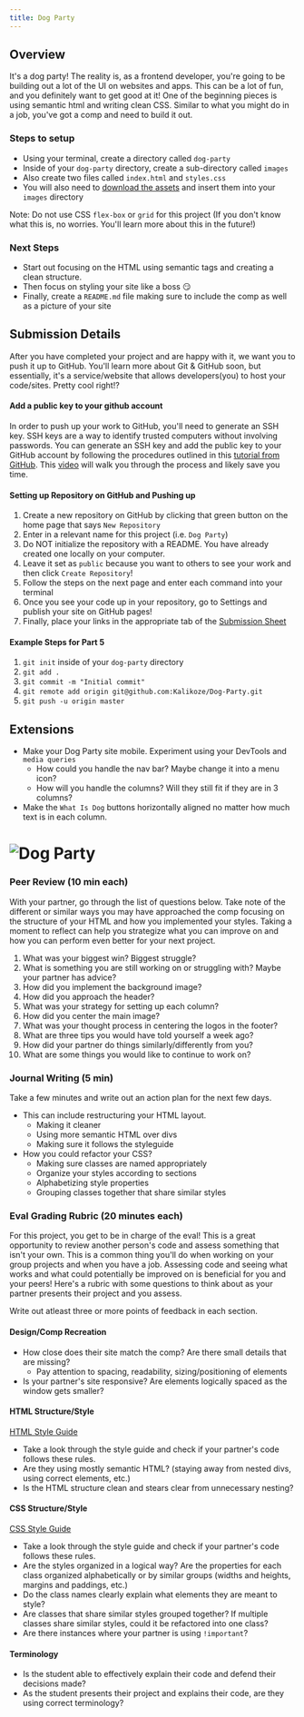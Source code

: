 ```yaml
---
title: Dog Party
---
```


## Overview

It's a dog party!  The reality is, as a frontend developer, you're going to be building out a lot of the UI on websites and apps.  This can be a lot of fun, and you definitely want to get good at it!  One of the beginning pieces is using semantic html and writing clean CSS.  Similar to what you might do in a job, you've got a comp and need to build it out.

### Steps to setup

- Using your terminal, create a directory called `dog-party`
- Inside of your `dog-party` directory, create a sub-directory called `images`
- Also create two files called `index.html` and `styles.css`
- You will also need to [download the assets](https://drive.google.com/drive/folders/0B_lPnjyMN6-CamRRV0xPRmZNOFU?usp=sharing) and insert them into your `images` directory

Note: Do not use CSS `flex-box` or `grid` for this project (If you don't know what this is, no worries.  You'll learn more about this in the future!)

### Next Steps

- Start out focusing on the HTML using semantic tags and creating a clean structure.
- Then focus on styling your site like a boss :smirk:
- Finally, create a `README.md` file making sure to include the comp as well as a picture of your site

## Submission Details

After you have completed your project and are happy with it, we want you to push it up to GitHub.  You'll learn more about Git & GitHub soon, but essentially, it's a service/website that allows developers(you) to host your code/sites.  Pretty cool right!?

#### Add a public key to your github account

In order to push up your work to GitHub, you'll need to generate an SSH key. SSH keys are a way to identify trusted computers without involving passwords. You can generate an SSH key and add the public key to your GitHub account by following the procedures outlined in this [tutorial from GitHub](https://help.github.com/articles/connecting-to-github-with-ssh/). This [video](https://www.youtube.com/watch?v=XsPVWGKK0qI) will walk you through the process and likely save you time.

#### Setting up Repository on GitHub and Pushing up

1. Create a new repository on GitHub by clicking that green button on the home page that says `New Repository`
2. Enter in a relevant name for this project (i.e. `Dog Party`)
3. Do NOT initialize the repository with a README.  You have already created one locally on your computer.
4. Leave it set as `public` because you want to others to see your work and then click `Create Repository`!
5. Follow the steps on the next page and enter each command into your terminal
6. Once you see your code up in your repository, go to Settings and publish your site on GitHub pages!
7. Finally, place your links in the appropriate tab of the [Submission Sheet](https://docs.google.com/spreadsheets/d/1xmpBJ2_Wydg_wqVmq-fOgBV8svM1FUvLVeAXrFpEspk/edit#gid=0)

#### Example Steps for Part 5

1. `git init` inside of your `dog-party` directory
2. `git add .` 
3. `git commit -m "Initial commit"`
4. `git remote add origin git@github.com:Kalikoze/Dog-Party.git`
5. `git push -u origin master`

## Extensions
* Make your Dog Party site mobile.  Experiment using your DevTools and `media queries`
  * How could you handle the nav bar?  Maybe change it into a menu icon?
  * How will you handle the columns? Will they still fit if they are in 3 columns?
* Make the `What Is Dog` buttons horizontally aligned no matter how much text is in each column.

# ![Dog Party](/assets/images/dog-party.png)

### Peer Review (10 min each)

With your partner, go through the list of questions below.  Take note of the different or similar ways you may have approached the comp focusing on the structure of your HTML and how you implemented your styles.  Taking a moment to reflect can help you strategize what you can improve on and how you can perform even better for your next project.

1. What was your biggest win?  Biggest struggle?
2. What is something you are still working on or struggling with?  Maybe your partner has advice?
3. How did you implement the background image?
4. How did you approach the header?
5. What was your strategy for setting up each column?
6. How did you center the main image?
7. What was your thought process in centering the logos in the footer?
8. What are three tips you would have told yourself a week ago?
9. How did your partner do things similarly/differently from you?  
10. What are some things you would like to continue to work on?

### Journal Writing (5 min)
Take a few minutes and write out an action plan for the next few days.
- This can include restructuring your HTML layout.  
  - Making it cleaner
  - Using more semantic HTML over divs
  - Making sure it follows the styleguide
- How you could refactor your CSS?
  - Making sure classes are named appropriately
  - Organize your styles according to sections
  - Alphabetizing style properties
  - Grouping classes together that share similar styles

### Eval Grading Rubric (20 minutes each)

For this project, you get to be in charge of the eval!  This is a great opportunity to review another person's code and assess something that isn't your own.  This is a common thing you'll do when working on your group projects and when you have a job.  Assessing code and seeing what works and what could potentially be improved on is beneficial for you and your peers!  Here's a rubric with some questions to think about as your partner presents their project and you assess.

Write out atleast three or more points of feedback in each section.  

#### Design/Comp Recreation

* How close does their site match the comp?  Are there small details that are missing?
  - Pay attention to spacing, readability, sizing/positioning of elements
* Is your partner's site responsive?  Are elements logically spaced as the window gets smaller?

#### HTML Structure/Style

[HTML Style Guide](https://github.com/turingschool-examples/html)

* Take a look through the style guide and check if your partner's code follows these rules.
* Are they using mostly semantic HTML? (staying away from nested divs, using correct elements, etc.)
* Is the HTML structure clean and stears clear from unnecessary nesting?

#### CSS Structure/Style

[CSS Style Guide](https://github.com/turingschool-examples/css)

* Take a look through the style guide and check if your partner's code follows these rules.
* Are the styles organized in a logical way?  Are the properties for each class organized alphabetically or by similar groups (widths and heights, margins and paddings, etc.)
* Do the class names clearly explain what elements they are meant to style?
* Are classes that share similar styles grouped together?  If multiple classes share similar styles, could it be refactored into one class?
* Are there instances where your partner is using `!important`?

#### Terminology
* Is the student able to effectively explain their code and defend their decisions made?
* As the student presents their project and explains their code, are they using correct terminology?